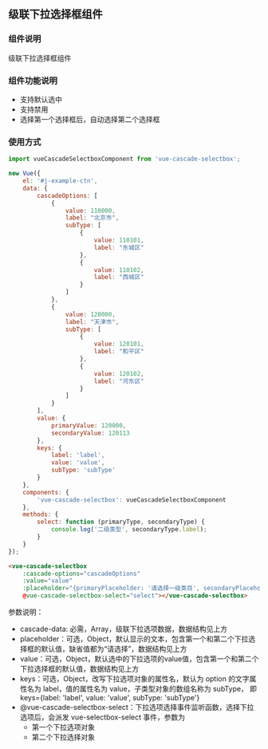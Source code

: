 ## 级联下拉选择框组件

### 组件说明
级联下拉选择框组件

### 组件功能说明
- 支持默认选中
- 支持禁用
- 选择第一个选择框后，自动选择第二个选择框

### 使用方式

```js
import vueCascadeSelectboxComponent from 'vue-cascade-selectbox';

new Vue({
    el: '#j-example-ctn',
    data: {
        cascadeOptions: [
            {
                value: 110000,
                label: "北京市",
                subType: [
                    {
                        value: 110101,
                        label: "东城区"
                    },
                    {
                        value: 110102,
                        label: "西城区"
                    }
                ]
            },
            {
                value: 120000,
                label: "天津市",
                subType: [
                    {
                        value: 120101,
                        label: "和平区"
                    },
                    {
                        value: 120102,
                        label: "河东区"
                    }
                ]
            }
        ],
        value: {
            primaryValue: 120000,
            secondaryValue: 120113
        },
        keys: {
            label: 'label',
            value: 'value',
            subType: 'subType'
        }
    },
    components: {
        'vue-cascade-selectbox': vueCascadeSelectboxComponent
    },
    methods: {
        select: function (primaryType, secondaryType) {
            console.log('二级类型', secondaryType.label);
        }
    }
});

```

```html
<vue-cascade-selectbox
    :cascade-options="cascadeOptions"
    :value="value"
    :placeholder="{primaryPlaceholder: '请选择一级类目', secondaryPlaceholder: '请选择二级类目'}"
    @vue-cascade-selectbox-select="select"></vue-cascade-selectbox>
```
参数说明：
- cascade-data: 必需，Array，级联下拉选项数据，数据结构见上方
- placeholder：可选，Object，默认显示的文本，包含第一个和第二个下拉选择框的默认值，缺省值都为“请选择”，数据结构见上方
- value：可选，Object，默认选中的下拉选项的value值，包含第一个和第二个下拉选择框的默认值，数据结构见上方
- keys：可选，Object，改写下拉选项对象的属性名，默认为 option 的文字属性名为 label，值的属性名为 value，子类型对象的数组名称为 subType， 即 keys={label: 'label', value: 'value', subType: 'subType'}
- @vue-cascade-selectbox-select：下拉选项选择事件监听函数，选择下拉选项后，会派发 vue-selectbox-select 事件，参数为
    - 第一个下拉选项对象
    - 第二个下拉选择对象

